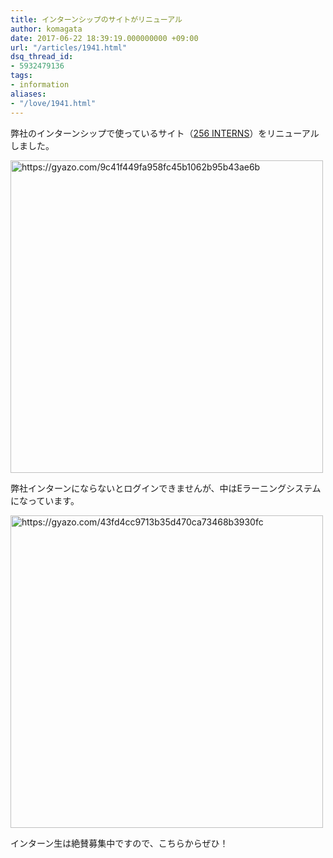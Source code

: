 ```yaml
---
title: インターンシップのサイトがリニューアル
author: komagata
date: 2017-06-22 18:39:19.000000000 +09:00
url: "/articles/1941.html"
dsq_thread_id:
- 5932479136
tags:
- information
aliases:
- "/love/1941.html"
---
```

弊社のインターンシップで使っているサイト（[256 INTERNS][1]）をリニューアルしました。

[<img src="https://i.gyazo.com/9c41f449fa958fc45b1062b95b43ae6b.png" alt="https://gyazo.com/9c41f449fa958fc45b1062b95b43ae6b" width="500" />][1]

<!--more-->

弊社インターンにならないとログインできませんが、中はEラーニングシステムになっています。

<img src="https://i.gyazo.com/43fd4cc9713b35d470ca73468b3930fc.png" alt="https://gyazo.com/43fd4cc9713b35d470ca73468b3930fc" width="500" />

インターン生は絶賛募集中ですので、こちらからぜひ！

 [1]: http://256interns.com

